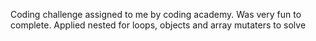 Coding challenge assigned to me by coding academy. Was very fun to complete. Applied nested for loops, objects and array mutaters to solve 
